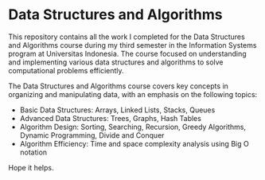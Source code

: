 # Data Structures and Algorithms
This repository contains all the work I completed for the Data Structures and Algorithms course during my third semester in the Information Systems program at Universitas Indonesia. The course focused on understanding and implementing various data structures and algorithms to solve computational problems efficiently.

The Data Structures and Algorithms course covers key concepts in organizing and manipulating data, with an emphasis on the following topics:
- Basic Data Structures: Arrays, Linked Lists, Stacks, Queues
- Advanced Data Structures: Trees, Graphs, Hash Tables
- Algorithm Design: Sorting, Searching, Recursion, Greedy Algorithms, Dynamic Programming, Divide and Conquer
- Algorithm Efficiency: Time and space complexity analysis using Big O notation

Hope it helps.